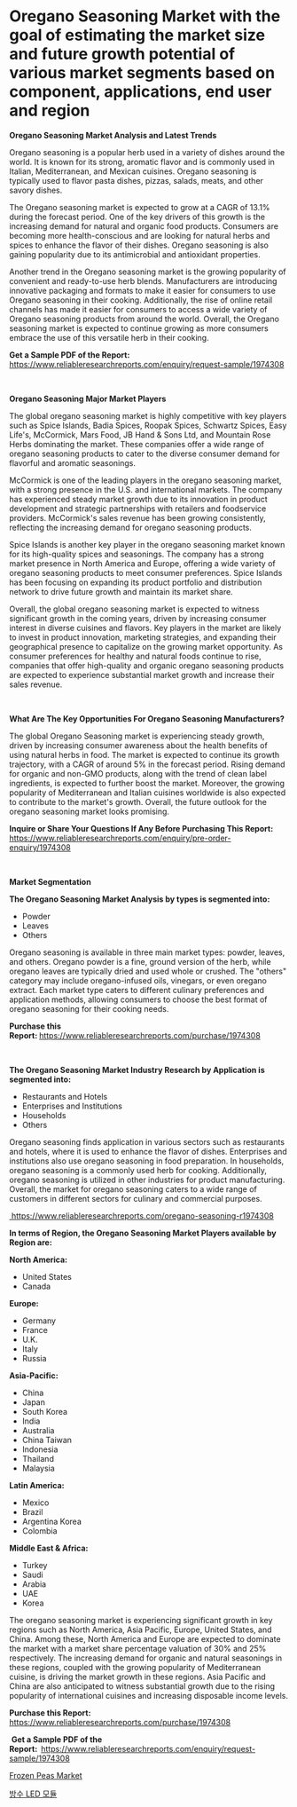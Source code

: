 <p><h1>Oregano Seasoning Market with the goal of estimating the market size and future growth potential of various market segments based on component, applications, end user and region</h1></p><p><strong>Oregano Seasoning Market Analysis and Latest Trends</strong></p>
<p><p>Oregano seasoning is a popular herb used in a variety of dishes around the world. It is known for its strong, aromatic flavor and is commonly used in Italian, Mediterranean, and Mexican cuisines. Oregano seasoning is typically used to flavor pasta dishes, pizzas, salads, meats, and other savory dishes.</p><p>The Oregano seasoning market is expected to grow at a CAGR of 13.1% during the forecast period. One of the key drivers of this growth is the increasing demand for natural and organic food products. Consumers are becoming more health-conscious and are looking for natural herbs and spices to enhance the flavor of their dishes. Oregano seasoning is also gaining popularity due to its antimicrobial and antioxidant properties.</p><p>Another trend in the Oregano seasoning market is the growing popularity of convenient and ready-to-use herb blends. Manufacturers are introducing innovative packaging and formats to make it easier for consumers to use Oregano seasoning in their cooking. Additionally, the rise of online retail channels has made it easier for consumers to access a wide variety of Oregano seasoning products from around the world. Overall, the Oregano seasoning market is expected to continue growing as more consumers embrace the use of this versatile herb in their cooking.</p></p>
<p><strong>Get a Sample PDF of the Report:&nbsp;</strong> <a href="https://www.reliableresearchreports.com/enquiry/request-sample/1974308">https://www.reliableresearchreports.com/enquiry/request-sample/1974308</a></p>
<p>&nbsp;</p>
<p><strong>Oregano Seasoning Major Market Players</strong></p>
<p><p>The global oregano seasoning market is highly competitive with key players such as Spice Islands, Badia Spices, Roopak Spices, Schwartz Spices, Easy Life's, McCormick, Mars Food, JB Hand & Sons Ltd, and Mountain Rose Herbs dominating the market. These companies offer a wide range of oregano seasoning products to cater to the diverse consumer demand for flavorful and aromatic seasonings.</p><p>McCormick is one of the leading players in the oregano seasoning market, with a strong presence in the U.S. and international markets. The company has experienced steady market growth due to its innovation in product development and strategic partnerships with retailers and foodservice providers. McCormick's sales revenue has been growing consistently, reflecting the increasing demand for oregano seasoning products.</p><p>Spice Islands is another key player in the oregano seasoning market known for its high-quality spices and seasonings. The company has a strong market presence in North America and Europe, offering a wide variety of oregano seasoning products to meet consumer preferences. Spice Islands has been focusing on expanding its product portfolio and distribution network to drive future growth and maintain its market share.</p><p>Overall, the global oregano seasoning market is expected to witness significant growth in the coming years, driven by increasing consumer interest in diverse cuisines and flavors. Key players in the market are likely to invest in product innovation, marketing strategies, and expanding their geographical presence to capitalize on the growing market opportunity. As consumer preferences for healthy and natural foods continue to rise, companies that offer high-quality and organic oregano seasoning products are expected to experience substantial market growth and increase their sales revenue.</p></p>
<p>&nbsp;</p>
<p><strong>What Are The Key Opportunities For Oregano Seasoning Manufacturers?</strong></p>
<p><p>The global Oregano Seasoning market is experiencing steady growth, driven by increasing consumer awareness about the health benefits of using natural herbs in food. The market is expected to continue its growth trajectory, with a CAGR of around 5% in the forecast period. Rising demand for organic and non-GMO products, along with the trend of clean label ingredients, is expected to further boost the market. Moreover, the growing popularity of Mediterranean and Italian cuisines worldwide is also expected to contribute to the market's growth. Overall, the future outlook for the oregano seasoning market looks promising.</p></p>
<p><strong>Inquire or Share Your Questions If Any Before Purchasing This Report:</strong> <a href="https://www.reliableresearchreports.com/enquiry/pre-order-enquiry/1974308">https://www.reliableresearchreports.com/enquiry/pre-order-enquiry/1974308</a></p>
<p>&nbsp;</p>
<p><strong>Market Segmentation</strong></p>
<p><strong>The Oregano Seasoning Market Analysis by types is segmented into:</strong></p>
<p><ul><li>Powder</li><li>Leaves</li><li>Others</li></ul></p>
<p><p>Oregano seasoning is available in three main market types: powder, leaves, and others. Oregano powder is a fine, ground version of the herb, while oregano leaves are typically dried and used whole or crushed. The "others" category may include oregano-infused oils, vinegars, or even oregano extract. Each market type caters to different culinary preferences and application methods, allowing consumers to choose the best format of oregano seasoning for their cooking needs.</p></p>
<p><strong>Purchase this Report:&nbsp;</strong><a href="https://www.reliableresearchreports.com/purchase/1974308">https://www.reliableresearchreports.com/purchase/1974308</a></p>
<p>&nbsp;</p>
<p><strong>The Oregano Seasoning Market Industry Research by Application is segmented into:</strong></p>
<p><ul><li>Restaurants and Hotels</li><li>Enterprises and Institutions</li><li>Households</li><li>Others</li></ul></p>
<p><p>Oregano seasoning finds application in various sectors such as restaurants and hotels, where it is used to enhance the flavor of dishes. Enterprises and institutions also use oregano seasoning in food preparation. In households, oregano seasoning is a commonly used herb for cooking. Additionally, oregano seasoning is utilized in other industries for product manufacturing. Overall, the market for oregano seasoning caters to a wide range of customers in different sectors for culinary and commercial purposes.</p></p>
<p><a href="https://www.reliableresearchreports.com/oregano-seasoning-r1974308">&nbsp;https://www.reliableresearchreports.com/oregano-seasoning-r1974308</a></p>
<p><strong>In terms of Region, the Oregano Seasoning Market Players available by Region are:</strong></p>
<p>
    <p> <strong> North America: </strong>
        <ul>
            <li>United States</li>
            <li>Canada</li>
        </ul>
        </p> 
    <p> <strong> Europe: </strong>
        <ul>
            <li>Germany</li>
            <li>France</li>
            <li>U.K.</li>
            <li>Italy</li>
            <li>Russia</li>
        </ul>
        </p> 
    <p> <strong> Asia-Pacific: </strong>
        <ul>
            <li>China</li>
            <li>Japan</li>
            <li>South Korea</li>
            <li>India</li>
            <li>Australia</li>
            <li>China Taiwan</li>
            <li>Indonesia</li>
            <li>Thailand</li>
            <li>Malaysia</li>
        </ul>
        </p> 
    <p> <strong> Latin America: </strong>
        <ul>
            <li>Mexico</li>
            <li>Brazil</li>
            <li>Argentina Korea</li>
            <li>Colombia</li>
        </ul>
        </p> 
    <p> <strong> Middle East & Africa: </strong>
        <ul>
            <li>Turkey</li>
            <li>Saudi</li>
            <li>Arabia</li>
            <li>UAE</li>
            <li>Korea</li>
        </ul>
    </p>
    </p>
<p><p>The oregano seasoning market is experiencing significant growth in key regions such as North America, Asia Pacific, Europe, United States, and China. Among these, North America and Europe are expected to dominate the market with a market share percentage valuation of 30% and 25% respectively. The increasing demand for organic and natural seasonings in these regions, coupled with the growing popularity of Mediterranean cuisine, is driving the market growth in these regions. Asia Pacific and China are also anticipated to witness substantial growth due to the rising popularity of international cuisines and increasing disposable income levels.</p></p>
<p><strong>Purchase this Report: </strong><a href="https://www.reliableresearchreports.com/purchase/1974308">https://www.reliableresearchreports.com/purchase/1974308</a></p>
<p>&nbsp;<strong>Get a Sample PDF of the Report:&nbsp;&nbsp;</strong><a href="https://www.reliableresearchreports.com/enquiry/request-sample/1974308">https://www.reliableresearchreports.com/enquiry/request-sample/1974308</a></p>
<p><strong></strong></p>
<p><p><a href="https://github.com/YashRP12/Market-Research-Report-List-4/blob/main/frozen-peas-market.md">Frozen Peas Market</a></p><p><a href="https://github.com/AlbertotDouglas44367/Market-Research-Report-List-1/blob/main/870145517788.md">방수 LED 모듈</a></p></p>